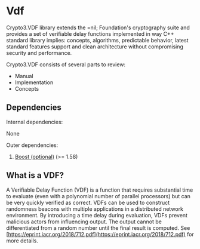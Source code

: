 # Vdf



Crypto3.VDF library extends the =nil; Foundation's cryptography suite and provides a set of verifiable delay functions implemented in way C++ standard library implies: concepts, algorithms, predictable behavior, latest standard features support and clean architecture without compromising security and performance.

Crypto3.VDF consists of several parts to review:

* Manual
* Implementation
* Concepts

## Dependencies  <a href="#vdf_dependencies" id="vdf_dependencies"></a>

Internal dependencies:

None

Outer dependencies:

1. [Boost (optional)](https://boost.org) (>= 1.58)

## What is a VDF?

A Verifiable Delay Function (VDF) is a function that requires substantial time to evaluate (even with a polynomial number of parallel processors) but can be very quickly verified as correct. VDFs can be used to construct randomness beacons with multiple applications in a distributed network environment. By introducing a time delay during evaluation, VDFs prevent malicious actors from influencing output. The output cannot be differentiated from a random number until the final result is computed. See [https://eprint.iacr.org/2018/712.pdf](https://eprint.iacr.org/2018/712.pdf) for more details.
